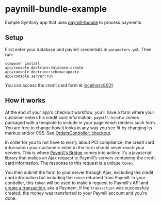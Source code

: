 # paymill-bundle-example

Exmple Symfony app that uses [paymill-bundle](https://github.com/memeoirs/paymill-bundle) to process payments.

## Setup
First enter your database and paymill credentials in `parameters.yml`. Then run:

    composer install
    app/console doctrine:database:create
    app/console doctrine:schema:update
    app/console server:run

You can access the credit card form at [localhost:8001](http://localhost:8001)

## How it works
At the end of your app's checkout workflow, you'll have a form where your customer enters his credit card information. `paymill-bundle` comes packaged with a template to include in your page which renders such form. You are free to change how it looks in any way you see fit by changing its markup and/or CSS. See [OrdersController::checkout](src/Memeoirs/PaymillExampleBundle/Controller/OrdersController.php).

In order for you to not have to worry about PCI compliance, the credit card information your customers enter in the form should never reach your servers. This is where [Paymill's Bridge](https://www.paymill.com/en-gb/documentation-3/reference/paymill-bridge/) comes into action: it's a javascript library that makes an Ajax request to Paymill's servers containing the credit card information. The response to this request is a unique `token`.

You then submit the form to your server through Ajax, excluding the credit card information but including the `token` returned from Paymill. In your controller, this `token` will be used to make a request to Paymill's API and [create a transaction](https://www.paymill.com/it-it/documentation-3/reference/api-reference/#create-new-transaction-with), aka a Payment. If the `transaction` was successfuly created, the money was transferred to your Paymill account and you're done.

